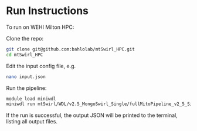 # Run Instructions

To run on WEHI Milton HPC:

Clone the repo:
```bash
git clone git@github.com:bahlolab/mtSwirl_HPC.git
cd mtSwirl_HPC
```

Edit the input config file, e.g.
```bash
nano input.json
```

Run the pipeline:

```bash
module load miniwdl
miniwdl run mtSwirl/WDL/v2.5_MongoSwirl_Single/fullMitoPipeline_v2_5_Single.wdl --input input.json
```

If the run is successful, the output JSON will be printed to the terminal, listing all output files.
